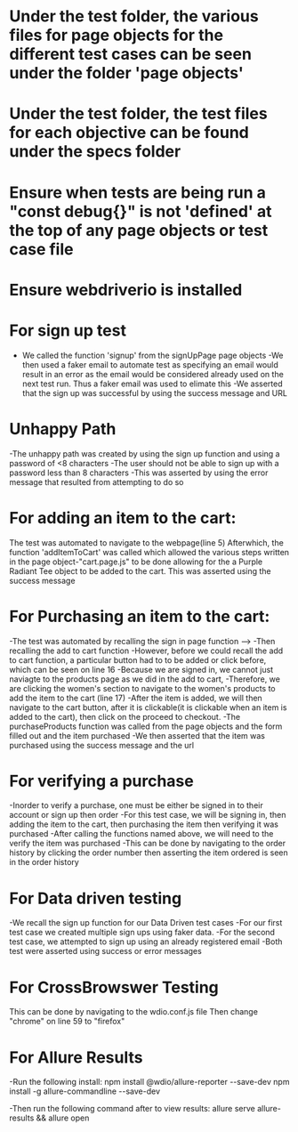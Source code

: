 # Under the test folder, the various files for page objects for the different test cases can be seen under the folder 'page objects'

# Under the test folder, the test files for each objective can be found under the specs folder

# Ensure when tests are being run a "const debug{}" is not 'defined' at the top of any page objects or test case file

# Ensure webdriverio is installed

# For sign up test
- We called the function 'signup' from the signUpPage page objects
-We then used a faker email to automate test as specifying an email would result in an error as the email would be considered already used on the next test run. Thus a faker email was used to elimate this
-We asserted that the sign up was successful by using the success message and URL

# Unhappy Path

-The unhappy path was created by using the sign up function and using a password of <8 characters
-The user should not be able to sign up with a password less than 8 characters
-This was asserted by using the error message that resulted from attempting to do so



# For adding an item to the cart: 
The test was automated to navigate to the webpage(line 5)
Afterwhich, the function 'addItemToCart' was called which allowed the various steps written in the page object-"cart.page.js" to be done allowing for the a Purple Radiant Tee object to be added to the cart. This was asserted using the success message

# For Purchasing an item to the cart:
-The test was automated by recalling the sign in page function -->
-Then recalling the add to cart function
-However, before we could recall the add to cart function, a particular button had to to be added or click before, which can be seen on line 16
-Because we are signed in, we cannot just naviagte to the products page as we did in the add to cart, -Therefore, we are clicking the women's section to navigate to the women's products to add the item to the cart  (line 17)
-After the item is added, we will then navigate to the cart button, after it is clickable(it is clickable when an item is added to the cart), then click on the proceed to checkout.
-The purchaseProducts function was called from the page objects and the form filled out and the item purchased
-We then asserted that the item was purchased using the success message and the url

# For verifying a purchase
-Inorder to verify a purchase, one must be either be signed in to their account or sign up then order
-For this test case, we will be signing in, then adding the item to the cart, then purchasing the item then verifying it was purchased
-After calling the functions named above, we will need to the verify the item was purchased
-This can be done by navigating to the order history by clicking the order number then asserting the item ordered is seen in the order history


# For Data driven testing
-We recall the sign up function for our Data Driven test cases
-For our first test case we created multiple sign ups using faker data.
-For the second test case, we attempted to sign up using an already registered email
-Both test were asserted using success or error messages

# For CrossBrowswer Testing
This can be done by navigating to the wdio.conf.js file
Then change "chrome" on line 59 to "firefox"

# For Allure Results
-Run the following install:
npm install @wdio/allure-reporter --save-dev
npm install -g allure-commandline --save-dev

-Then run the following command after to view results:
allure serve allure-results && allure open
